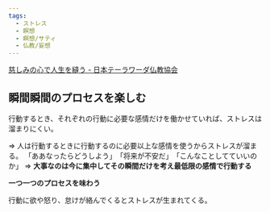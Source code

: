 ```yaml
---
tags:
  - ストレス
  - 瞑想
  - 瞑想/サティ
  - 仏教/妄想
---
```

[慈しみの心で人生を縫う - 日本テーラワーダ仏教協会](https://j-theravada.com/dhamma/kougi/kougi-137/)

## **瞬間瞬間のプロセスを楽しむ**

行動するとき、それぞれの行動に必要な感情だけを働かせていれば、ストレスは溜まりにくい。

=> 人は行動するときに行動するのに必要以上な感情を使うからストレスが溜まる。
「ああなったらどうしよう」　「将来が不安だ」　「こんなことしてていいのか」
=> **大事なのは今に集中してその瞬間だけを考え最低限の感情で行動する**

**一つ一つのプロセスを味わう**

行動に欲や怒り、怠けが絡んでくるとストレスが生まれてくる。


